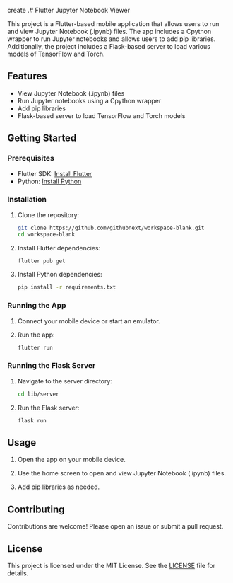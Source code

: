  create .# Flutter Jupyter Notebook Viewer

This project is a Flutter-based mobile application that allows users to run and view Jupyter Notebook (.ipynb) files. The app includes a Cpython wrapper to run Jupyter notebooks and allows users to add pip libraries. Additionally, the project includes a Flask-based server to load various models of TensorFlow and Torch.

## Features

- View Jupyter Notebook (.ipynb) files
- Run Jupyter notebooks using a Cpython wrapper
- Add pip libraries
- Flask-based server to load TensorFlow and Torch models

## Getting Started

### Prerequisites

- Flutter SDK: [Install Flutter](https://flutter.dev/docs/get-started/install)
- Python: [Install Python](https://www.python.org/downloads/)

### Installation

1. Clone the repository:
   ```sh
   git clone https://github.com/githubnext/workspace-blank.git
   cd workspace-blank
   ```

2. Install Flutter dependencies:
   ```sh
   flutter pub get
   ```

3. Install Python dependencies:
   ```sh
   pip install -r requirements.txt
   ```

### Running the App

1. Connect your mobile device or start an emulator.

2. Run the app:
   ```sh
   flutter run
   ```

### Running the Flask Server

1. Navigate to the server directory:
   ```sh
   cd lib/server
   ```

2. Run the Flask server:
   ```sh
   flask run
   ```

## Usage

1. Open the app on your mobile device.

2. Use the home screen to open and view Jupyter Notebook (.ipynb) files.

3. Add pip libraries as needed.

## Contributing

Contributions are welcome! Please open an issue or submit a pull request.

## License

This project is licensed under the MIT License. See the [LICENSE](LICENSE) file for details.
